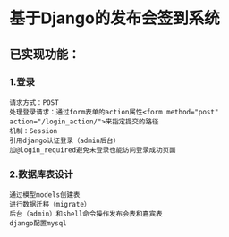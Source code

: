 # 基于Django的发布会签到系统
## 已实现功能：
###  1.登录
    请求方式：POST
    处理登录请求：通过form表单的action属性<form method="post" action="/login_action/">来指定提交的路径
    机制：Session
    引用django认证登录（admin后台）
    加@login_required避免未登录也能访问登录成功页面
### 2.数据库表设计
    通过模型models创建表
    进行数据迁移（migrate）
    后台（admin）和shell命令操作发布会表和嘉宾表
    django配置mysql
